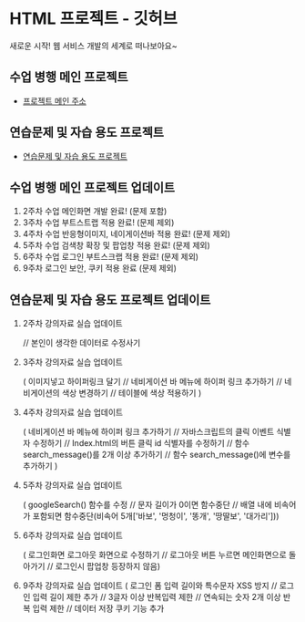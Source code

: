 # HTML 프로젝트 - 깃허브
새로운 시작! 웹 서비스 개발의 세계로 떠나보아요~
## 수업 병행 메인 프로젝트
- [프로젝트 메인 주소](https://github.com/jaewoo-926/web_main/blob/main/Index.html)
## 연습문제 및 자습 용도 프로젝트
- [연습문제 및 자습 용도 프로젝트](https://github.com/jaewoo-926/web_main/blob/main/HomeWork_Index.html)
## 수업 병행 메인 프로젝트 업데이트
 1. 2주차 수업 메인화면 개발 완료! (문제 포함)
 2. 3주차 수업 부트스트랩 적용 완료! (문제 제외)
 3. 4주차 수업 반응형이미지, 네이게이션바 적용 완료! (문제 제외)
 4. 5주차 수업 검색창 확장 및 팝업창 적용 완료! (문제 제외)
 5. 6주차 수업 로그인 부트스크랩 적용 완료! (문제 제외)
 6. 9주차 로그인 보안, 쿠키 적용 완료 (문제 제외)
## 연습문제 및 자습 용도 프로젝트 업데이트
 1. 2주차 강의자료 실습 업데이트
    
    // 본인이 생각한 데이터로 수정사기
 2. 3주차 강의자료 실습 업데이트
    
    ( 이미지넣고 하이퍼링크 달기
    // 네비게이션 바 메뉴에 하이퍼 링크 추가하기
    // 네비게이션의 색상 변경하기
    // 테이블에 색상 적용하기 )
 3. 4주차 강의자료 실습 업데이트
    
    ( 네비게이션 바 메뉴에 하이퍼 링크 추가하기
    // 자바스크립트의 클릭 이벤트 식별자 수정하기
    // Index.html의 버튼 클릭 id 식별자를 수정하기
    // 함수 search_message()를 2개 이상 추가하기
    // 함수 search_message()에 변수를 추가하기 )
4. 5주차 강의자료 실습 업데이트

   ( googleSearch() 함수를 수정
   // 문자 길이가 0이면 함수중단
   // 배열 내에 비속어가 포함되면 함수중단(비속어 5개['바보', '멍청이', '똥개', '땅딸보', '대가리']))
5. 6주차 강의자료 실습 업데이트

   ( 로그인화면 로그아웃 화면으로 수정하기 
   // 로그아웃 버튼 누르면 메인화면으로 돌아가기
   // 로그인시 팝업창 등장하지 않음)
6. 9주차 강의자료 실습 업데이트
   ( 로그인 폼 입력 길이와 특수문자 XSS 방지
   // 로그인 입력 길이 제한 추가
   // 3글자 이상 반복입력 제한
   // 연속되는 숫자 2개 이상 반복 입력 제한
   // 데이터 저장 쿠키 기능 추가

